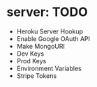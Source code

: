 # server: TODO
- Heroku Server Hookup
- Enable Google OAuth API
- Make MongoURI
- Dev Keys
- Prod Keys
- Environment Variables
- Stripe Tokens
